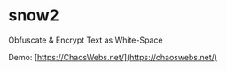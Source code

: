 # snow2
Obfuscate &amp; Encrypt Text as White-Space

Demo: [https://ChaosWebs.net/](https://chaoswebs.net/)
